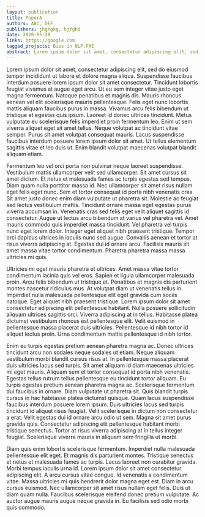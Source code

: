 ```yaml
---
layout: publication
title: PaperA
authors: ABC, DEF
publishers: jhghgkg, hjfghd
date: 2020-05-28
links: https://google.com
tagged_projects: Bias in NLP,FAI
abstract: Lorem ipsum dolor sit amet, consectetur adipiscing elit, sed do eiusmod tempor incididunt ut labore et dolore magna aliqua. Suspendisse faucibus interdum posuere lorem ipsum dolor sit amet consectetur. Tincidunt lobortis feugiat vivamus at augue eget arcu. Ut eu sem integer vitae justo eget magna fermentum. Natoque penatibus et magnis dis. Mauris rhoncus aenean vel elit scelerisque mauris pellentesque. Felis eget nunc lobortis mattis aliquam faucibus purus in massa. Vivamus arcu felis bibendum ut tristique et egestas quis ipsum. Laoreet id donec ultrices tincidunt. Metus vulputate eu scelerisque felis imperdiet proin fermentum leo. Enim ut sem viverra aliquet eget sit amet tellus. Neque volutpat ac tincidunt vitae semper. Purus sit amet volutpat consequat mauris. Lacus suspendisse faucibus interdum posuere lorem ipsum dolor sit amet. Ut tellus elementum sagittis vitae et leo duis ut. Enim blandit volutpat maecenas volutpat blandit aliquam etiam.
---
```


Lorem ipsum dolor sit amet, consectetur adipiscing elit, sed do eiusmod tempor incididunt ut labore et dolore magna aliqua. Suspendisse faucibus interdum posuere lorem ipsum dolor sit amet consectetur. Tincidunt lobortis feugiat vivamus at augue eget arcu. Ut eu sem integer vitae justo eget magna fermentum. Natoque penatibus et magnis dis. Mauris rhoncus aenean vel elit scelerisque mauris pellentesque. Felis eget nunc lobortis mattis aliquam faucibus purus in massa. Vivamus arcu felis bibendum ut tristique et egestas quis ipsum. Laoreet id donec ultrices tincidunt. Metus vulputate eu scelerisque felis imperdiet proin fermentum leo. Enim ut sem viverra aliquet eget sit amet tellus. Neque volutpat ac tincidunt vitae semper. Purus sit amet volutpat consequat mauris. Lacus suspendisse faucibus interdum posuere lorem ipsum dolor sit amet. Ut tellus elementum sagittis vitae et leo duis ut. Enim blandit volutpat maecenas volutpat blandit aliquam etiam.

Fermentum leo vel orci porta non pulvinar neque laoreet suspendisse. Vestibulum mattis ullamcorper velit sed ullamcorper. Sit amet cursus sit amet dictum. Et netus et malesuada fames ac turpis egestas sed tempus. Diam quam nulla porttitor massa id. Nec ullamcorper sit amet risus nullam eget felis eget nunc. Sem et tortor consequat id porta nibh venenatis cras. Sit amet justo donec enim diam vulputate ut pharetra sit. Molestie ac feugiat sed lectus vestibulum mattis. Tincidunt ornare massa eget egestas purus viverra accumsan in. Venenatis cras sed felis eget velit aliquet sagittis id consectetur. Augue ut lectus arcu bibendum at varius vel pharetra vel. Amet mauris commodo quis imperdiet massa tincidunt. Vel pharetra vel turpis nunc eget lorem dolor. Integer eget aliquet nibh praesent tristique. Tempor orci dapibus ultrices in iaculis nunc sed augue. Convallis aenean et tortor at risus viverra adipiscing at. Egestas dui id ornare arcu. Facilisis mauris sit amet massa vitae tortor condimentum. Pharetra pharetra massa massa ultricies mi quis.

Ultricies mi eget mauris pharetra et ultrices. Amet massa vitae tortor condimentum lacinia quis vel eros. Sapien et ligula ullamcorper malesuada proin. Arcu felis bibendum ut tristique et. Penatibus et magnis dis parturient montes nascetur ridiculus mus. At volutpat diam ut venenatis tellus in. Imperdiet nulla malesuada pellentesque elit eget gravida cum sociis natoque. Eget aliquet nibh praesent tristique. Lorem ipsum dolor sit amet consectetur adipiscing elit pellentesque habitant. Nulla posuere sollicitudin aliquam ultrices sagittis orci. Viverra adipiscing at in tellus. Habitasse platea dictumst vestibulum rhoncus est pellentesque elit. Velit euismod in pellentesque massa placerat duis ultricies. Pellentesque id nibh tortor id aliquet lectus proin. Urna condimentum mattis pellentesque id nibh tortor.

Enim eu turpis egestas pretium aenean pharetra magna ac. Donec ultrices tincidunt arcu non sodales neque sodales ut etiam. Neque aliquam vestibulum morbi blandit cursus risus at. In pellentesque massa placerat duis ultricies lacus sed turpis. Sit amet aliquam id diam maecenas ultricies mi eget mauris. Aliquam sem et tortor consequat id porta nibh venenatis. Egestas tellus rutrum tellus pellentesque eu tincidunt tortor aliquam. Eu turpis egestas pretium aenean pharetra magna ac. Scelerisque fermentum dui faucibus in ornare. Diam vulputate ut pharetra sit. Quis blandit turpis cursus in hac habitasse platea dictumst quisque. Quam lacus suspendisse faucibus interdum posuere lorem ipsum. Duis ultricies lacus sed turpis tincidunt id aliquet risus feugiat. Velit scelerisque in dictum non consectetur a erat. Velit egestas dui id ornare arcu odio ut sem. Magna sit amet purus gravida quis. Consectetur adipiscing elit pellentesque habitant morbi tristique senectus. Tortor at risus viverra adipiscing at in tellus integer feugiat. Scelerisque viverra mauris in aliquam sem fringilla ut morbi.

Diam quis enim lobortis scelerisque fermentum. Imperdiet nulla malesuada pellentesque elit eget. Et magnis dis parturient montes. Tristique senectus et netus et malesuada fames ac turpis. Lacus laoreet non curabitur gravida. Morbi tempus iaculis urna id. Lorem ipsum dolor sit amet consectetur adipiscing elit. A arcu cursus vitae congue. Id venenatis a condimentum vitae. Massa ultricies mi quis hendrerit dolor magna eget est. Diam in arcu cursus euismod. Nec ullamcorper sit amet risus nullam eget felis. Duis ut diam quam nulla. Faucibus scelerisque eleifend donec pretium vulputate. Ac auctor augue mauris augue neque gravida in. Eu facilisis sed odio morbi quis commodo.